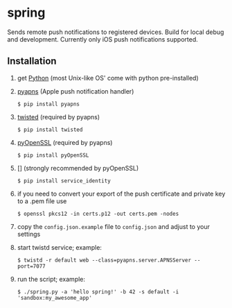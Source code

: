 spring
======

Sends remote push notifications to registered devices. Build for local debug and development. Currently only iOS push notifications supported.


Installation
------------
1. get [Python](http://www.python.org/) (most Unix-like OS' come with python pre-installed)

1. [pyapns](https://github.com/samuraisam/pyapns) (Apple push notification handler)

	`$ pip install pyapns`

1. [twisted](http://twistedmatrix.com/trac/) (required by pyapns)

    `$ pip install twisted`
    
1. [pyOpenSSL](https://pypi.python.org/pypi/pyOpenSSL) (required by pyapns)

    `$ pip install pyOpenSSL`
    
1. [] (strongly recommended by pyOpenSSL)

	`$ pip install service_identity`
 
   
1. if you need to convert your export of the push certificate and private key to a .pem file use

    `$ openssl pkcs12 -in certs.p12 -out certs.pem -nodes`

1. copy the `config.json.example` file to `config.json` and adjust to your settings

1. start twistd service; example:

	`$ twistd -r default web --class=pyapns.server.APNSServer --port=7077`
	
1. run the script; example:

	`$ ./spring.py -a 'hello spring!' -b 42 -s default -i 'sandbox:my_awesome_app'`
